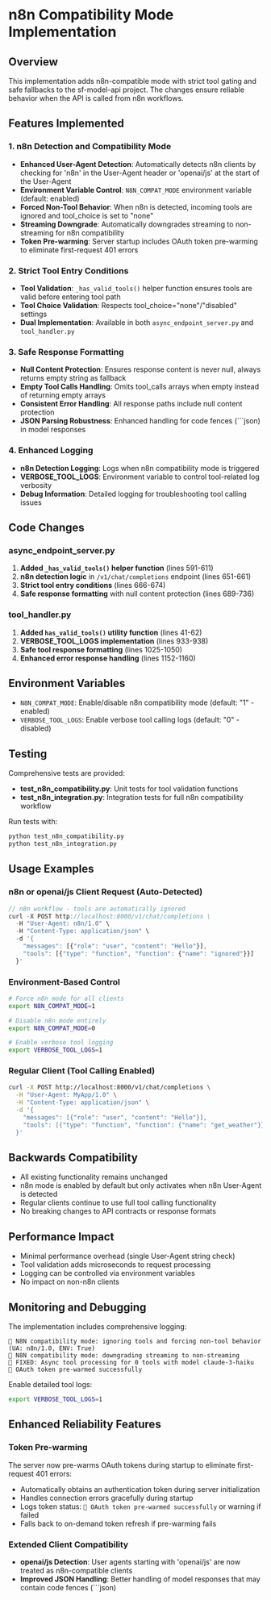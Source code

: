 # n8n Compatibility Mode Implementation

## Overview

This implementation adds n8n-compatible mode with strict tool gating and safe fallbacks to the sf-model-api project. The changes ensure reliable behavior when the API is called from n8n workflows.

## Features Implemented

### 1. n8n Detection and Compatibility Mode

- **Enhanced User-Agent Detection**: Automatically detects n8n clients by checking for 'n8n' in the User-Agent header or 'openai/js' at the start of the User-Agent
- **Environment Variable Control**: `N8N_COMPAT_MODE` environment variable (default: enabled)
- **Forced Non-Tool Behavior**: When n8n is detected, incoming tools are ignored and tool_choice is set to "none"
- **Streaming Downgrade**: Automatically downgrades streaming to non-streaming for n8n compatibility
- **Token Pre-warming**: Server startup includes OAuth token pre-warming to eliminate first-request 401 errors

### 2. Strict Tool Entry Conditions

- **Tool Validation**: `_has_valid_tools()` helper function ensures tools are valid before entering tool path
- **Tool Choice Validation**: Respects tool_choice="none"/"disabled" settings
- **Dual Implementation**: Available in both `async_endpoint_server.py` and `tool_handler.py`

### 3. Safe Response Formatting

- **Null Content Protection**: Ensures response content is never null, always returns empty string as fallback
- **Empty Tool Calls Handling**: Omits tool_calls arrays when empty instead of returning empty arrays
- **Consistent Error Handling**: All response paths include null content protection
- **JSON Parsing Robustness**: Enhanced handling for code fences (```json) in model responses

### 4. Enhanced Logging

- **n8n Detection Logging**: Logs when n8n compatibility mode is triggered
- **VERBOSE_TOOL_LOGS**: Environment variable to control tool-related log verbosity
- **Debug Information**: Detailed logging for troubleshooting tool calling issues

## Code Changes

### async_endpoint_server.py

1. **Added `_has_valid_tools()` helper function** (lines 591-611)
2. **n8n detection logic** in `/v1/chat/completions` endpoint (lines 651-661)
3. **Strict tool entry conditions** (lines 666-674)
4. **Safe response formatting** with null content protection (lines 689-736)

### tool_handler.py

1. **Added `has_valid_tools()` utility function** (lines 41-62)
2. **VERBOSE_TOOL_LOGS implementation** (lines 933-938)
3. **Safe tool response formatting** (lines 1025-1050)
4. **Enhanced error response handling** (lines 1152-1160)

## Environment Variables

- `N8N_COMPAT_MODE`: Enable/disable n8n compatibility mode (default: "1" - enabled)
- `VERBOSE_TOOL_LOGS`: Enable verbose tool calling logs (default: "0" - disabled)

## Testing

Comprehensive tests are provided:

- **test_n8n_compatibility.py**: Unit tests for tool validation functions
- **test_n8n_integration.py**: Integration tests for full n8n compatibility workflow

Run tests with:
```bash
python test_n8n_compatibility.py
python test_n8n_integration.py
```

## Usage Examples

### n8n or openai/js Client Request (Auto-Detected)
```javascript
// n8n workflow - tools are automatically ignored
curl -X POST http://localhost:8000/v1/chat/completions \
  -H "User-Agent: n8n/1.0" \
  -H "Content-Type: application/json" \
  -d '{
    "messages": [{"role": "user", "content": "Hello"}],
    "tools": [{"type": "function", "function": {"name": "ignored"}}]
  }'
```

### Environment-Based Control
```bash
# Force n8n mode for all clients
export N8N_COMPAT_MODE=1

# Disable n8n mode entirely  
export N8N_COMPAT_MODE=0

# Enable verbose tool logging
export VERBOSE_TOOL_LOGS=1
```

### Regular Client (Tool Calling Enabled)
```bash
curl -X POST http://localhost:8000/v1/chat/completions \
  -H "User-Agent: MyApp/1.0" \
  -H "Content-Type: application/json" \
  -d '{
    "messages": [{"role": "user", "content": "Hello"}],
    "tools": [{"type": "function", "function": {"name": "get_weather"}}]
  }'
```

## Backwards Compatibility

- All existing functionality remains unchanged
- n8n mode is enabled by default but only activates when n8n User-Agent is detected
- Regular clients continue to use full tool calling functionality
- No breaking changes to API contracts or response formats

## Performance Impact

- Minimal performance overhead (single User-Agent string check)
- Tool validation adds microseconds to request processing
- Logging can be controlled via environment variables
- No impact on non-n8n clients

## Monitoring and Debugging

The implementation includes comprehensive logging:

```
🔧 N8N compatibility mode: ignoring tools and forcing non-tool behavior (UA: n8n/1.0, ENV: True)
🔧 N8N compatibility mode: downgrading streaming to non-streaming  
🔧 FIXED: Async tool processing for 0 tools with model claude-3-haiku
🔐 OAuth token pre-warmed successfully
```

Enable detailed tool logs:
```bash
export VERBOSE_TOOL_LOGS=1
```

## Enhanced Reliability Features

### Token Pre-warming

The server now pre-warms OAuth tokens during startup to eliminate first-request 401 errors:

- Automatically obtains an authentication token during server initialization
- Handles connection errors gracefully during startup
- Logs token status: `🔐 OAuth token pre-warmed successfully` or warning if failed
- Falls back to on-demand token refresh if pre-warming fails

### Extended Client Compatibility

- **openai/js Detection**: User agents starting with 'openai/js' are now treated as n8n-compatible clients
- **Improved JSON Handling**: Better handling of model responses that may contain code fences (```json)